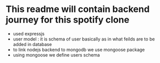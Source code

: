 #  This readme will contain backend journey for this spotify clone

- used expressjs
- user model : it is schema of user basically as in what feilds are to be added in database
- to link nodejs backend to mongodb we use mongoose package 
- using mongoose we define users schema
